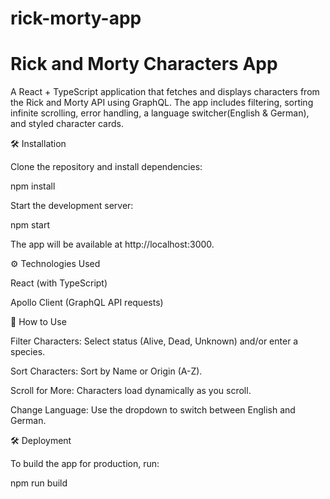# rick-morty-app

<h1>Rick and Morty Characters App</h1>

A React + TypeScript application that fetches and displays characters from the Rick and Morty API using GraphQL.
The app includes filtering, sorting infinite scrolling, error handling, a language switcher(English & German), and styled character cards.

🛠 Installation

Clone the repository and install dependencies:

npm install

Start the development server:

npm start

The app will be available at http://localhost:3000.



⚙️ Technologies Used

React (with TypeScript)

Apollo Client (GraphQL API requests)


📌 How to Use

Filter Characters: Select status (Alive, Dead, Unknown) and/or enter a species.

Sort Characters: Sort by Name or Origin (A-Z).

Scroll for More: Characters load dynamically as you scroll.

Change Language: Use the dropdown to switch between English and German.


🛠 Deployment

To build the app for production, run:

npm run build


